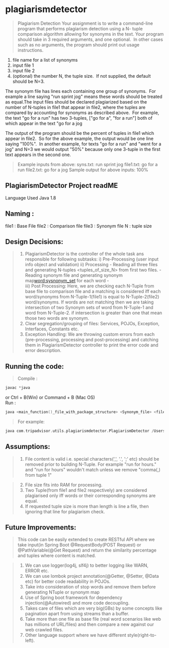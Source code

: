 # plagiarismdetector

> Plagiarism Detection
Your assignment is to write a command-line program that performs plagiarism detection using a N- tuple comparison algorithm allowing for synonyms in the text. Your program should take in 3 required arguments, and one optional.  In other cases such as no arguments, the program should print out usage instructions.

1. file name for a list of synonyms
2. input file 1
3. input file 2
4. (optional) the number N, the tuple size.  If not supplied, the default should be N=3.

The synonym file has lines each containing one group of synonyms.  For example a line saying &quot;run sprint jog&quot; means these words should be treated as equal.The input files should be declared plagiarized based on the number of N-tuples in file1 that appear in
file2, where the tuples are compared by accounting for synonyms as described above.  For example, the text &quot;go for a run&quot; has two 3-tuples, [&quot;go for a&quot;, &quot;for a run&quot;] both of which appear in the text &quot;go for a jog

The output of the program should be the percent of tuples in file1 which appear in file2.  So for the above example, the output would be one line saying &quot;100%&quot;.  In another example, for texts &quot;go for a run&quot; and &quot;went for a jog&quot; and N=3 we would output &quot;50%&quot; because only one 3-tuple in the first text appears in the second one.

> Example inputs from above:
syns.txt: run sprint jog
file1.txt: go for a run
file2.txt: go for a jog 
Sample output for above inputs:
  100%

## PlagiarismDetector Project readME

Language Used Java 1.8

## Naming : 
file1 : Base File
file2 : Comparison file
file3 : Synonym file
N     : tuple size

## Design Decisions:
> 1. PlagiarismDetector is the controller of the whole task ans responsible for following subtasks:
	i)  Pre-Processing (user input info object and validation)
	ii) Processing 
		- Reading all three files and generating N-tuples <tuples_of_size_N> from first two files.
		- Reading synonym file and generating synonym map<word:sysnonym_set> for each word
		-  
	iii) Post Processing: Here, we are checking each N-Tuple from base file to comparison file and a matching is considered iff each word/synonyms from N-Tuple-1(file1) is equal to N-Tuple-2(file2) word/synonyms. If words are not matching then we are taking intersection of two Synonym sets of word from N-Tuple-1 and word from N-Tuple-2. if intersection is greater than one that mean those two words are synonym. 
> 2. Clear segregation/grouping of files: Services, POJOs, Exception, Interfaces, Constants etc.
> 3. Exception Handling: We are throwing custom errors from each (pre-processing, processing and post-processing) and catching them in PlagiarismDetector controller to print the error code and error description. 

## Running the code:

> Compile : 

```C++ 
javac *java 
``` 
or Ctrl + B(Win) or Command + B (Mac OS)  
Run     : 
```C++
java <main_function()_file_with_package_structure> <Synonym_file> <file_1_path> <file_2_path> [tupe_size]
```
 

> For example: 
```C++
java com.tripadvisor.utils.plagiarismdetector.PlagiarismDetector /Users/mukesh/Desktop/syns.txt /Users/mukesh/Desktop/file1.txt  /Users/mukesh/Desktop/file2.txt 3
```

## Assumptions:
> 1. File content is valid i.e. special characters(',', '.', ';' etc) should be removed prior to building N-Tuple. For example "run for hours." and "run for hours" wouldn't match unless we remove "comma(,) from tuple 1"

> 2. File size fits into RAM for processing.
> 3. Two Tuple(from file1 and file2 respectively) are considered plagiarised only iff words or their corresponding synonyms are equal. 
> 4. If requested tuple size is more than length is line a file, then ignoring that line for plagiarism check.


## Future Improvements: 
> This code can be easily extended to create RESTful API where we take input(in Spring Boot @RequestBody(POST Request) or @PathVariable(@Get Request) and return the similarity percentage and tuples where content is matched. 

> 1. We can use logger(log4j, slf4j) to better logging like WARN, ERROR etc.
> 2. We can use lombok project annotation(@Getter, @Setter, @Data etc) for better code readability in POJOs.
> 3. Take into consideration of stop words and remove them before generating NTuple or synonym map
> 4. Use of Spring boot framework for dependency injection(@Autowired) and more code decoupling.
> 5. Takes care of files which are very big(GBs) by some concepts like pagination apart from using streams than a buffer.  
> 6. Take more than one file as base file (real word scenarios like web has millions of URL/files) and then compare a new against our web crawled files. 
> 7. Other language support where we have  different style(right-to-left).

